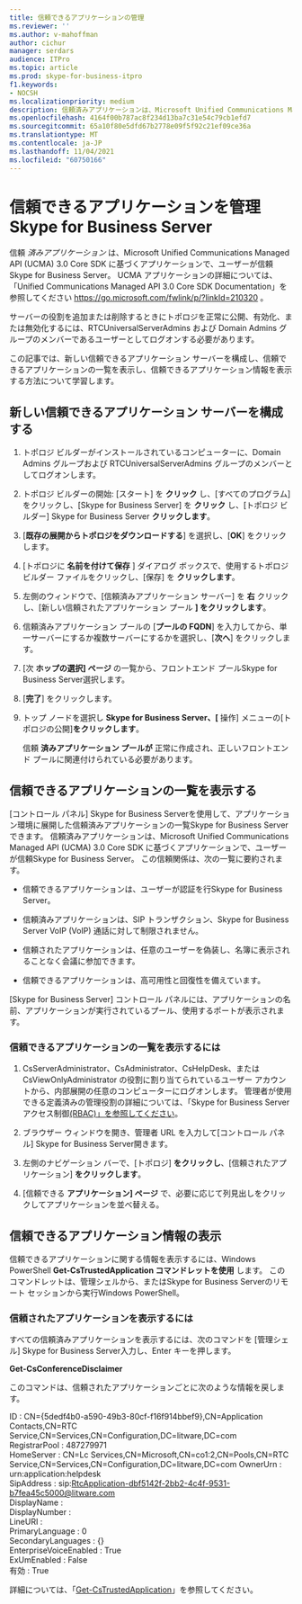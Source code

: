 ```yaml
---
title: 信頼できるアプリケーションの管理
ms.reviewer: ''
ms.author: v-mahoffman
author: cichur
manager: serdars
audience: ITPro
ms.topic: article
ms.prod: skype-for-business-itpro
f1.keywords:
- NOCSH
ms.localizationpriority: medium
description: 信頼済みアプリケーションは、Microsoft Unified Communications Managed API (UCMA) 3.0 Core SDK に基づくアプリケーションで、ユーザーが信頼Skype for Business Server。
ms.openlocfilehash: 4164f00b787ac8f234d13ba7c31e54c79cb1efd7
ms.sourcegitcommit: 65a10f80e5dfd67b2778e09f5f92c21ef09ce36a
ms.translationtype: MT
ms.contentlocale: ja-JP
ms.lasthandoff: 11/04/2021
ms.locfileid: "60750166"
---
```

# <a name="manage-trusted-applications-in-skype-for-business-server"></a>信頼できるアプリケーションを管理Skype for Business Server

信頼 *済みアプリケーション* は、Microsoft Unified Communications Managed API (UCMA) 3.0 Core SDK に基づくアプリケーションで、ユーザーが信頼Skype for Business Server。 UCMA アプリケーションの詳細については、「Unified Communications Managed API 3.0 Core SDK Documentation」を参照してください https://go.microsoft.com/fwlink/p/?linkId=210320 。

サーバーの役割を追加または削除するときにトポロジを正常に公開、有効化、または無効化するには、RTCUniversalServerAdmins および Domain Admins グループのメンバーであるユーザーとしてログオンする必要があります。 

この記事では、新しい信頼できるアプリケーション サーバーを構成し、信頼できるアプリケーションの一覧を表示し、信頼できるアプリケーション情報を表示する方法について学習します。 

## <a name="configure-a-new-trusted-application-server"></a>新しい信頼できるアプリケーション サーバーを構成する

1.  トポロジ ビルダーがインストールされているコンピューターに、Domain Admins グループおよび RTCUniversalServerAdmins グループのメンバーとしてログオンします。

2.  トポロジ ビルダーの開始: [スタート] を **クリック** し、[すべてのプログラム] をクリックし、[Skype for Business Server] を **クリック** し、[トポロジ ビルダー] Skype for Business Server **クリックします**。

3.  [**既存の展開からトポロジをダウンロードする**] を選択し、[**OK**] をクリックします。

4.  [トポロジに **名前を付けて保存** ] ダイアログ ボックスで、使用するトポロジ ビルダー ファイルをクリックし、[保存] を **クリックします**。

5.  左側のウィンドウで、[信頼済みアプリケーション サーバー] を **右** クリックし、[新しい信頼されたアプリケーション プール **] をクリックします**。

6.  信頼済みアプリケーション プールの [**プールの FQDN**] を入力してから、単一サーバーにするか複数サーバーにするかを選択し、[**次へ**] をクリックします。

7.  [次 **ホップの選択] ページ** の一覧から、フロントエンド プールSkype for Business Server選択します。

8.  [**完了**] をクリックします。

9.  トップ ノードを選択し **Skype for Business Server、[** 操作] メニューの[トポロジの公開]**をクリックします**。
    
    信頼 **済みアプリケーション プールが** 正常に作成され、正しいフロントエンド プールに関連付けられている必要があります。


## <a name="view-a-list-of-trusted-applications"></a>信頼できるアプリケーションの一覧を表示する

[コントロール パネル] Skype for Business Serverを使用して、アプリケーション環境に展開した信頼済みアプリケーションの一覧Skype for Business Serverできます。 信頼済みアプリケーションは、Microsoft Unified Communications Managed API (UCMA) 3.0 Core SDK に基づくアプリケーションで、ユーザーが信頼Skype for Business Server。 この信頼関係は、次の一覧に要約されます。

  - 信頼できるアプリケーションは、ユーザーが認証を行Skype for Business Server。

  - 信頼済みアプリケーションは、SIP トランザクション、Skype for Business Server VoIP (VoIP) 通話に対して制限されません。

  - 信頼されたアプリケーションは、任意のユーザーを偽装し、名簿に表示されることなく会議に参加できます。

  - 信頼できるアプリケーションは、高可用性と回復性を備えています。

[Skype for Business Server] コントロール パネルには、アプリケーションの名前、アプリケーションが実行されているプール、使用するポートが表示されます。


### <a name="to-view-a-list-of-trusted-applications"></a>信頼できるアプリケーションの一覧を表示するには

1.  CsServerAdministrator、CsAdministrator、CsHelpDesk、または CsViewOnlyAdministrator の役割に割り当てられているユーザー アカウントから、内部展開の任意のコンピューターにログオンします。 管理者が使用できる定義済みの管理役割の詳細については、「Skype for Business Server アクセス制御[(RBAC)」を参照してください](../plan-your-deployment/security/role-based-access-control-rbac.md)。

2.  ブラウザー ウィンドウを開き、管理者 URL を入力して[コントロール パネル] Skype for Business Server開きます。

3.  左側のナビゲーション バーで、[トポロジ] **をクリックし**、[信頼されたアプリケーション] **をクリックします**。

4.  [信頼できる **アプリケーション] ページ** で、必要に応じて列見出しをクリックしてアプリケーションを並べ替える。


## <a name="view-trusted-application-information"></a>信頼できるアプリケーション情報の表示

信頼できるアプリケーションに関する情報を表示するには、Windows PowerShell **Get-CsTrustedApplication コマンドレットを使用** します。 このコマンドレットは、管理シェルから、またはSkype for Business Serverのリモート セッションから実行Windows PowerShell。 


### <a name="to-view-trusted-applications"></a>信頼されたアプリケーションを表示するには

すべての信頼済みアプリケーションを表示するには、次のコマンドを [管理シェル] Skype for Business Server入力し、Enter キーを押します。
    
   **Get-CsConferenceDisclaimer**
    
   このコマンドは、信頼されたアプリケーションごとに次のような情報を戻します。
    
   ID : CN={5dedf4b0-a590-49b3-80cf-f16f914bbef9},CN=Application Contacts,CN=RTC Service,CN=Services,CN=Configuration,DC=litware,DC=com<br/>
   RegistrarPool : 487279971<br/>
   HomeServer : CN=Lc Services,CN=Microsoft,CN=co1:2,CN=Pools,CN=RTC Service,CN=Services,CN=Configuration,DC=litware,DC=com OwnerUrn : urn:application:helpdesk<br/>
   SipAddress : sip:RtcApplication-dbf5142f-2bb2-4c4f-9531-b7fea45c5000@litware.com<br/>
   DisplayName :<br/>
   DisplayNumber :<br/>
   LineURI :<br/>
   PrimaryLanguage : 0<br/>
   SecondaryLanguages : {}<br/>
   EnterpriseVoiceEnabled : True<br/>
   ExUmEnabled : False<br/>
   有効 : True<br/>
    
   詳細については、「[Get-CsTrustedApplication](/powershell/module/skype/Get-CsTrustedApplication)」を参照してください。